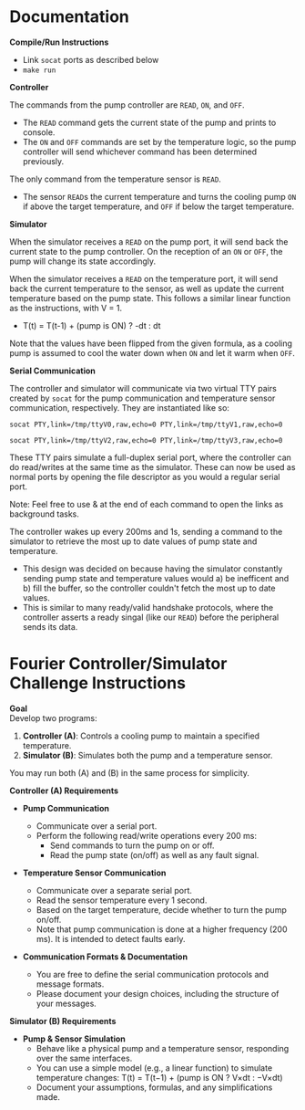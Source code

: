 # Documentation

**Compile/Run Instructions**
- Link `socat` ports as described below
- `make run`

**Controller**

The commands from the pump controller are `READ`,  `ON`, and `OFF`.
- The `READ` command gets the current state of the pump and prints to console.
- The `ON` and `OFF` commands are set by the temperature logic, so the pump controller will send whichever command has been determined previously.

The only command from the temperature sensor is `READ`.
- The sensor `READ`s the current temperature and turns the cooling pump `ON` if above the target temperature, and `OFF` if below the target temperature.

**Simulator**
 
 When the simulator receives a `READ` on the pump port, it will send back the current state to the pump controller. On the reception of an `ON` or `OFF`, the pump will change its state accordingly.
 
 When the simulator receives a `READ` on the temperature port, it will send back the current temperature to the sensor, as well as update the current temperature based on the pump state. This follows a similar linear function as the instructions, with V = 1.
-  T(t) = T(t-1) + (pump is ON) ? -dt : dt

Note that the values have been flipped from the given formula, as a cooling pump is assumed to cool the water down when `ON` and let it warm when `OFF`.

**Serial Communication**

The controller and simulator will communicate via two virtual TTY pairs created by `socat` for the pump communication and temperature sensor communication, respectively. They are instantiated like so:

`socat PTY,link=/tmp/ttyV0,raw,echo=0 PTY,link=/tmp/ttyV1,raw,echo=0`

`socat PTY,link=/tmp/ttyV2,raw,echo=0 PTY,link=/tmp/ttyV3,raw,echo=0`

These TTY pairs simulate a full-duplex serial port, where the controller can do read/writes at the same time as the simulator. These can now be used as normal ports by opening the file descriptor as you would a regular serial port.

Note: Feel free to use & at the end of each command to open the links as background tasks.

The controller wakes up every 200ms and 1s, sending a command to the simulator to retrieve the most up to date values of pump state and temperature. 
- This design was decided on because having the simulator constantly sending pump state and temperature values would a) be inefficent and b) fill the buffer, so the controller couldn't fetch the most up to date values.
- This is similar to many ready/valid handshake protocols, where the controller asserts a ready singal (like our `READ`) before the peripheral sends its data.

# Fourier Controller/Simulator Challenge Instructions

**Goal**  
Develop two programs:
1.  **Controller (A)**: Controls a cooling pump to maintain a specified temperature.
2.  **Simulator (B)**: Simulates both the pump and a temperature sensor.
    

You may run both (A) and (B) in the same process for simplicity.

**Controller (A) Requirements**

-   **Pump Communication**
    -   Communicate over a serial port.
    -   Perform the following read/write operations every 200 ms:
        -   Send commands to turn the pump on or off.
        -   Read the pump state (on/off) as well as any fault signal.
            
-   **Temperature Sensor Communication**
    -   Communicate over a separate serial port.
    -   Read the sensor temperature every 1 second.
    -   Based on the target temperature, decide whether to turn the pump on/off.
    -   Note that pump communication is done at a higher frequency (200 ms). It is intended to detect faults early.
        
-   **Communication Formats & Documentation**
    -   You are free to define the serial communication protocols and message formats.
    -   Please document your design choices, including the structure of your messages.
        

**Simulator (B) Requirements**

-   **Pump & Sensor Simulation**
    -   Behave like a physical pump and a temperature sensor, responding over the same interfaces.
    -   You can use a simple model (e.g., a linear function) to simulate temperature changes: T(t) = T(t−1) + (pump is ON ? V×dt : −V×dt)
    -   Document your assumptions, formulas, and any simplifications made.